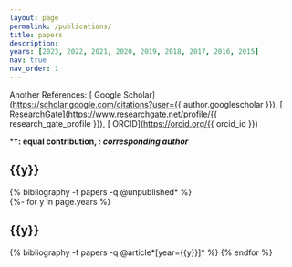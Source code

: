 ```yaml
---
layout: page
permalink: /publications/
title: papers
description:
years: [2023, 2022, 2021, 2020, 2019, 2018, 2017, 2016, 2015]
nav: true
nav_order: 1
---
```

Another References:  [<i class="fas fa-graduation-cap"></i> Google Scholar](https://scholar.google.com/citations?user={{ author.googlescholar }}),   [<i class="fab fa-researchgate"></i> ResearchGate](https://www.researchgate.net/profile/{{ research_gate_profile }}),   [<i class="fab fa-orcid"></i> ORCID](https://orcid.org/{{ orcid_id }})

***†: equal contribution, *: corresponding author***

<!-- _pages/publications.md -->
<div class="unpublished">
  <h2 class="In Process">{{y}}</h2>
  {% bibliography -f papers -q @unpublished* %}
</div>

<div class="publications">
{%- for y in page.years %}
  <h2 class="year">{{y}}</h2>
  {% bibliography -f papers -q @article*[year={{y}}]* %}
{% endfor %}
</div>
